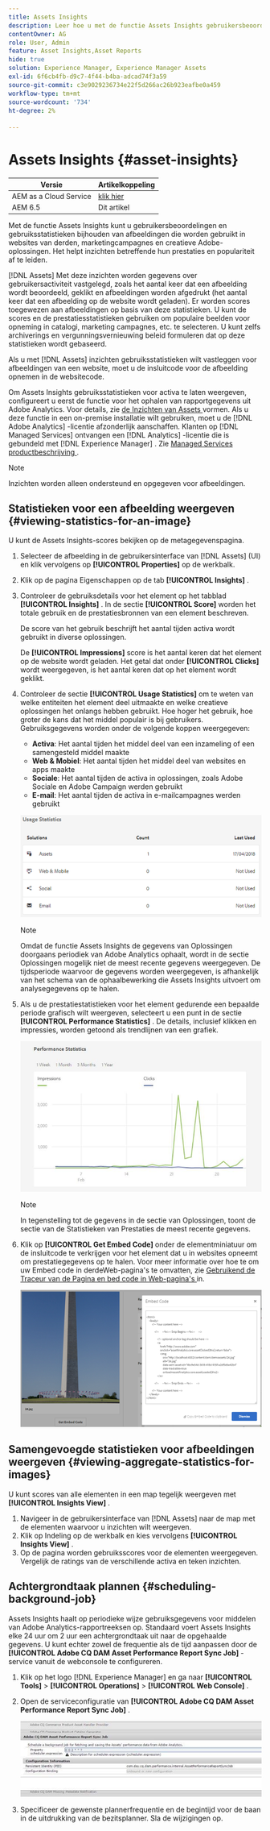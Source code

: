 ```yaml
---
title: Assets Insights
description: Leer hoe u met de functie Assets Insights gebruikersbeoordelingen en gebruiksstatistieken kunt bijhouden van afbeeldingen die worden gebruikt in websites van derden, marketingcampagnes en creatieve Adobe-oplossingen.
contentOwner: AG
role: User, Admin
feature: Asset Insights,Asset Reports
hide: true
solution: Experience Manager, Experience Manager Assets
exl-id: 6f6cb4fb-d9c7-4f44-b4ba-adcad74f3a59
source-git-commit: c3e9029236734e22f5d266ac26b923eafbe0a459
workflow-type: tm+mt
source-wordcount: '734'
ht-degree: 2%

---
```


# Assets Insights {#asset-insights}

| Versie | Artikelkoppeling |
| -------- | ---------------------------- |
| AEM as a Cloud Service | [ klik hier ](https://experienceleague.adobe.com/docs/experience-manager-cloud-service/content/assets/manage/assets-insights.html?lang=nl-NL) |
| AEM 6.5 | Dit artikel |

Met de functie Assets Insights kunt u gebruikersbeoordelingen en gebruiksstatistieken bijhouden van afbeeldingen die worden gebruikt in websites van derden, marketingcampagnes en creatieve Adobe-oplossingen. Het helpt inzichten betreffende hun prestaties en populariteit af te leiden.

[!DNL Assets] Met deze inzichten worden gegevens over gebruikersactiviteit vastgelegd, zoals het aantal keer dat een afbeelding wordt beoordeeld, geklikt en afbeeldingen worden afgedrukt (het aantal keer dat een afbeelding op de website wordt geladen). Er worden scores toegewezen aan afbeeldingen op basis van deze statistieken. U kunt de scores en de prestatiesstatistieken gebruiken om populaire beelden voor opneming in catalogi, marketing campagnes, etc. te selecteren. U kunt zelfs archiverings en vergunningsvernieuwing beleid formuleren dat op deze statistieken wordt gebaseerd.

Als u met [!DNL Assets] inzichten gebruiksstatistieken wilt vastleggen voor afbeeldingen van een website, moet u de insluitcode voor de afbeelding opnemen in de websitecode.

Om Assets Insights gebruiksstatistieken voor activa te laten weergeven, configureert u eerst de functie voor het ophalen van rapportgegevens uit Adobe Analytics. Voor details, zie [ de Inzichten van Assets ](/help/assets/configure-asset-insights.md) vormen. Als u deze functie in een on-premise installatie wilt gebruiken, moet u de [!DNL Adobe Analytics] -licentie afzonderlijk aanschaffen. Klanten op [!DNL Managed Services] ontvangen een [!DNL Analytics] -licentie die is gebundeld met [!DNL Experience Manager] . Zie [ Managed Services productbeschrijving ](https://helpx.adobe.com/nl/legal/product-descriptions/adobe-experience-manager-managed-services.html).

>[!NOTE]
>
>Inzichten worden alleen ondersteund en opgegeven voor afbeeldingen.

## Statistieken voor een afbeelding weergeven {#viewing-statistics-for-an-image}

U kunt de Assets Insights-scores bekijken op de metagegevenspagina.

1. Selecteer de afbeelding in de gebruikersinterface van [!DNL Assets] (UI) en klik vervolgens op **[!UICONTROL Properties]** op de werkbalk.
1. Klik op de pagina Eigenschappen op de tab **[!UICONTROL Insights]** .
1. Controleer de gebruiksdetails voor het element op het tabblad **[!UICONTROL Insights]** . In de sectie **[!UICONTROL Score]** worden het totale gebruik en de prestatiesbronnen van een element beschreven.

   De score van het gebruik beschrijft het aantal tijden activa wordt gebruikt in diverse oplossingen.

   De **[!UICONTROL Impressions]** score is het aantal keren dat het element op de website wordt geladen. Het getal dat onder **[!UICONTROL Clicks]** wordt weergegeven, is het aantal keren dat op het element wordt geklikt.

1. Controleer de sectie **[!UICONTROL Usage Statistics]** om te weten van welke entiteiten het element deel uitmaakte en welke creatieve oplossingen het onlangs hebben gebruikt. Hoe hoger het gebruik, hoe groter de kans dat het middel populair is bij gebruikers. Gebruiksgegevens worden onder de volgende koppen weergegeven:

   * **Activa**: Het aantal tijden het middel deel van een inzameling of een samengesteld middel maakte
   * **Web &amp; Mobiel**: Het aantal tijden het middel deel van websites en apps maakte
   * **Sociale**: Het aantal tijden de activa in oplossingen, zoals Adobe Sociale en Adobe Campaign werden gebruikt
   * **E-mail**: Het aantal tijden de activa in e-mailcampagnes werden gebruikt

   ![ usage_statistics ](assets/usage_statistics.png)

   >[!NOTE]
   >
   >Omdat de functie Assets Insights de gegevens van Oplossingen doorgaans periodiek van Adobe Analytics ophaalt, wordt in de sectie Oplossingen mogelijk niet de meest recente gegevens weergegeven. De tijdsperiode waarvoor de gegevens worden weergegeven, is afhankelijk van het schema van de ophaalbewerking die Assets Insights uitvoert om analysegegevens op te halen.

1. Als u de prestatiestatistieken voor het element gedurende een bepaalde periode grafisch wilt weergeven, selecteert u een punt in de sectie **[!UICONTROL Performance Statistics]** . De details, inclusief klikken en impressies, worden getoond als trendlijnen van een grafiek.

   ![ chlimage_1-3 ](assets/chlimage_1-3.jpeg)

   >[!NOTE]
   >
   >In tegenstelling tot de gegevens in de sectie van Oplossingen, toont de sectie van de Statistieken van Prestaties de meest recente gegevens.

1. Klik op **[!UICONTROL Get Embed Code]** onder de elementminiatuur om de insluitcode te verkrijgen voor het element dat u in websites opneemt om prestatiegegevens op te halen. Voor meer informatie over hoe te om uw Embed code in derdeWeb-pagina&#39;s te omvatten, zie [ Gebruikend de Traceur van de Pagina en bed code in Web-pagina&#39;s ](/help/assets/use-page-tracker.md) in.

   ![ chlimage_1-98 ](assets/chlimage_1-303.png)

## Samengevoegde statistieken voor afbeeldingen weergeven {#viewing-aggregate-statistics-for-images}

U kunt scores van alle elementen in een map tegelijk weergeven met **[!UICONTROL Insights View]** .

1. Navigeer in de gebruikersinterface van [!DNL Assets] naar de map met de elementen waarvoor u inzichten wilt weergeven.
1. Klik op Indeling op de werkbalk en kies vervolgens **[!UICONTROL Insights View]** .
1. Op de pagina worden gebruiksscores voor de elementen weergegeven. Vergelijk de ratings van de verschillende activa en teken inzichten.

## Achtergrondtaak plannen {#scheduling-background-job}

Assets Insights haalt op periodieke wijze gebruiksgegevens voor middelen van Adobe Analytics-rapportreeksen op. Standaard voert Assets Insights elke 24 uur om 2 uur een achtergrondtaak uit naar de opgehaalde gegevens. U kunt echter zowel de frequentie als de tijd aanpassen door de **[!UICONTROL Adobe CQ DAM Asset Performance Report Sync Job]** -service vanuit de webconsole te configureren.

1. Klik op het logo [!DNL Experience Manager] en ga naar **[!UICONTROL Tools]** > **[!UICONTROL Operations]** > **[!UICONTROL Web Console]** .
1. Open de serviceconfiguratie van **[!UICONTROL Adobe CQ DAM Asset Performance Report Sync Job]** .

   ![ chlimage_1-99 ](assets/chlimage_1-304.png)

1. Specificeer de gewenste plannerfrequentie en de begintijd voor de baan in de uitdrukking van de bezitsplanner. Sla de wijzigingen op.
